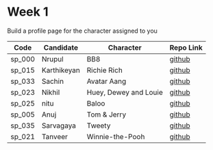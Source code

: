 # Week 1

Build a profile page for the character assigned to you

| Code   | Candidate   | Character             | Repo Link                                                    |
| ------ | ----------- | --------------------- | ------------------------------------------------------------ |
| sp_000 | Nrupul      | BB8                   | [github](https://github.com/nrupuld/masai-week-1)            |
| sp_015 | Karthikeyan | Richie Rich           | [github](https://github.com/karthikeyanranasthala/masai-week-1) |
| sp_033 | Sachin      | Avatar Aang           | [github](https://github.com/sachinkapalidigi/masai-week-1)   |
| sp_023 | Nikhil      | Huey, Dewey and Louie | [github](https://github.com/nikhilgudur/masai-week-1)        |
| sp_025 | nitu        | Baloo                 | [github](https://github.com/nitu023/masai-week-1)            |
| sp_005 | Anuj        | Tom & Jerry           | [github](https://github.com/choudharyanuj/masai-week-1)      |
| sp_035 | Sarvagaya   | Tweety                | [github](https://github.com/sarvagaya/masai-week-1)          |
| sp_021 | Tanveer     | Winnie-the-Pooh       | [github](https://github.com/tanveer86/masai-week-1)          |

